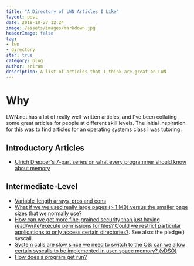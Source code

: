 ```yaml
---
title: "A Directory of LWN Articles I Like"
layout: post
date: 2018-10-27 12:24
image: /assets/images/markdown.jpg
headerImage: false
tag:
- lwn
- directory
star: true
category: blog
author: sriram
description: A list of articles that I think are great on LWN
---
```


# Why
LWN.net has a lot of really well-written articles, and I've been collating some great articles for people at different skill levels. The initial inspiration for this was to find articles for an operating systems class I was tutoring.


## Introductory Articles
- [Ulrich Drepper's 7-part series on what every programmer should know about memory](https://lwn.net/Articles/250967/)


## Intermediate-Level
- [Variable-length arrays, pros and cons](https://lwn.net/Articles/749064/)
- [What if we we used really large pages (> 1 MB) versus the smaller page sizes that we normally use?](https://lwn.net/Articles/374424/])
- [How can we get more fine-grained security than just having read/write/execute permissions for files? Could we restrict particular applications to only access certain directories?](https://lwn.net/Articles/767137/). See also: the pledge() syscall.
- [System calls are slow since we need to switch to the OS: can we allow certain syscalls to be implemented in user-space memory? (vDSO)](https://lwn.net/Articles/615809/)
- [How does a program get run?](https://lwn.net/Articles/631631/)